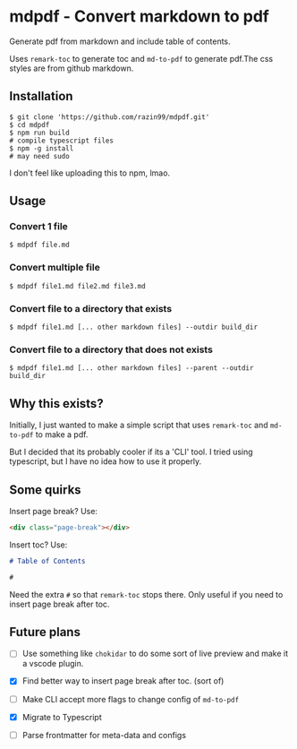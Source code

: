 # mdpdf - Convert markdown to pdf

Generate pdf from markdown and include table of contents.

Uses `remark-toc` to generate toc and `md-to-pdf` to generate pdf.The
css styles are from github markdown.

## Installation
```console
$ git clone 'https://github.com/razin99/mdpdf.git'
$ cd mdpdf
$ npm run build
# compile typescript files
$ npm -g install
# may need sudo
```
I don't feel like uploading this to npm, lmao.

## Usage
### Convert 1 file
```console
$ mdpdf file.md
```
### Convert multiple file
```console
$ mdpdf file1.md file2.md file3.md
```
### Convert file to a directory that exists
```console
$ mdpdf file1.md [... other markdown files] --outdir build_dir
```
### Convert file to a directory that does not exists
```console
$ mdpdf file1.md [... other markdown files] --parent --outdir build_dir
```

## Why this exists?

Initially, I just wanted to make a simple script that uses `remark-toc` and
`md-to-pdf` to make a pdf.

But I decided that its probably cooler if its a 'CLI' tool. I tried
using typescript, but I have no idea how to use it properly.

## Some quirks

Insert page break? Use:
```html
<div class="page-break"></div>
```

Insert toc? Use:
```markdown
# Table of Contents

#
```
Need the extra `#` so that `remark-toc` stops there. Only useful if you
need to insert page break after toc.

## Future plans
- [ ] Use something like `chokidar` to do some sort of live preview and make
  it a vscode plugin.
- [x] Find better way to insert page break after toc. (sort of)
- [ ] Make CLI accept more flags to change config of `md-to-pdf`
- [x] Migrate to Typescript
- [ ] Parse frontmatter for meta-data and configs


